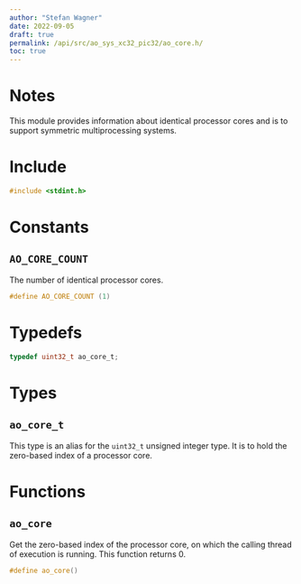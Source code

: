 ```yaml
---
author: "Stefan Wagner"
date: 2022-09-05
draft: true
permalink: /api/src/ao_sys_xc32_pic32/ao_core.h/
toc: true
---
```


# Notes

This module provides information about identical processor cores and is to support symmetric multiprocessing systems.

# Include

```c
#include <stdint.h>
```

# Constants

## `AO_CORE_COUNT`

The number of identical processor cores.

```c
#define AO_CORE_COUNT (1)
```

# Typedefs

```c
typedef uint32_t ao_core_t;
```

# Types

## `ao_core_t`

This type is an alias for the `uint32_t` unsigned integer type. It is to hold the zero-based index of a processor core.

# Functions

## `ao_core`

Get the zero-based index of the processor core, on which the calling thread of execution is running. This function returns 0.

```c
#define ao_core()
```
